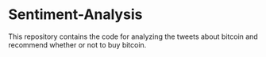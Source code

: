 # Sentiment-Analysis
This repository contains the code for analyzing the tweets about bitcoin and recommend whether or not to buy bitcoin.
